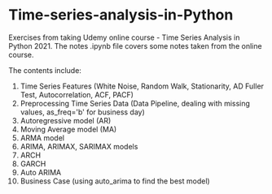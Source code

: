 # Time-series-analysis-in-Python

Exercises from taking Udemy online course - Time Series Analysis in Python 2021. The notes .ipynb file covers some notes taken from the online course.

The contents include:
1. Time Series Features (White Noise, Random Walk, Stationarity, AD Fuller Test, Autocorrelation, ACF, PACF)
2. Preprocessing Time Series Data (Data Pipeline, dealing with missing values, as_freq='b' for business day)
3. Autoregressive model (AR)
4. Moving Average model (MA)
5. ARMA model
6. ARIMA, ARIMAX, SARIMAX models
7. ARCH
8. GARCH
9. Auto ARIMA
10. Business Case (using auto_arima to find the best model)
